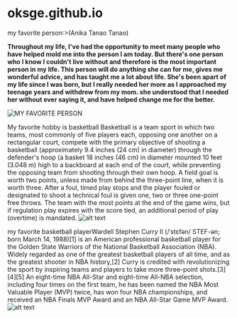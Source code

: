 # oksge.github.io
my favorite person:>(Anika Tanao Tanao)

**Throughout my life, I've had the opportunity to meet many people who have helped mold me into the person I am today. But there's one person who I know I couldn't live without and therefore is the most important person in my life. This person will do anything she can for me, gives me wonderful advice, and has taught me a lot about life.  She's been apart of my life since I was born, but I really needed her more as I approached my teenage years and withdrew from my mom. she understood that I needed her without ever saying it, and have helped change me for the better.**


![MY FAVORITE PERSON](https://scontent.fceb6-1.fna.fbcdn.net/v/t1.15752-9/314448527_3286655114987018_1866824479491634365_n.jpg?_nc_cat=101&ccb=1-7&_nc_sid=ae9488&_nc_eui2=AeFZ22izEV8p55BvTtXowx49R3cBswS3gylHdwGzBLeDKTzmdKVSaV92lbcAAeHwH7dO4Dwd8hlLEiYSaCDULcxg&_nc_ohc=aUdVYsVhlXEAX_rwNmf&_nc_ht=scontent.fceb6-1.fna&oh=03_AdQROZCdOs7dIZlGGc9gIAafoNs6WvnNtpE7QTRx2EyTvw&oe=639E4E0B)


My favorite hobby is basketball Basketball is a team sport in which two teams, most commonly of five players each, opposing one another on a rectangular court, compete with the primary objective of shooting a basketball (approximately 9.4 inches (24 cm) in diameter) through the defender's hoop (a basket 18 inches (46 cm) in diameter mounted 10 feet (3.048 m) high to a backboard at each end of the court, while preventing the opposing team from shooting through their own hoop. A field goal is worth two points, unless made from behind the three-point line, when it is worth three. After a foul, timed play stops and the player fouled or designated to shoot a technical foul is given one, two or three one-point free throws. The team with the most points at the end of the game wins, but if regulation play expires with the score tied, an additional period of play (overtime) is mandated.
![alt text](https://images.sidearmdev.com/resize?url=https://s3.amazonaws.com/gopsusports.com/images/2021/11/1/Ball_Basket_A_21_NWU_MS_11902_71.jpg&width=1416&height=&type=jpeg&gravity=&quality=80)

my favorite basketball playerWardell Stephen Curry II (/ˈstɛfən/ STEF-ən; born March 14, 1988)[1] is an American professional basketball player for the Golden State Warriors of the National Basketball Association (NBA). Widely regarded as one of the greatest basketball players of all time, and as the greatest shooter in NBA history,[2] Curry is credited with revolutionizing the sport by inspiring teams and players to take more three-point shots.[3][4][5] An eight-time NBA All-Star and eight-time All-NBA selection, including four times on the first team, he has been named the NBA Most Valuable Player (MVP) twice, has won four NBA championships, and received an NBA Finals MVP Award and an NBA All-Star Game MVP Award.
![alt text](https://res.cloudinary.com/ybmedia/image/upload/c_crop,h_1058,w_1883,x_0,y_271/c_fill,f_auto,h_900,q_auto,w_1600/v1/m/1/1/11bec9fd8d187d0ba21a438eddd4741928585957/stephen-curry-career-retrospective.jpg)
